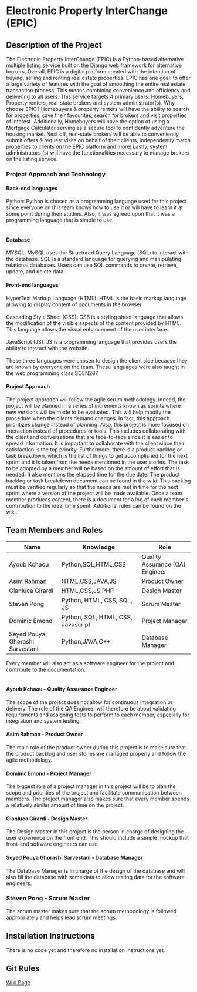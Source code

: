 # Electronic Property InterChange (EPIC)

## Description of the Project

The Electronic Property InterChange (EPIC) is a Python-based alternative multiple listing service built on the Django web framework for alternative brokers. Overall, EPIC is a digital platform created with the intention of buying, selling and renting real estate properties. EPIC has one goal: to offer a large variety of features with the goal of smoothing the entire real estate transaction process. This means combining convenience and efficiency and delivering to all users. This service targets 4 primary users: Homebuyers, Property renters, real-state brokers and system administrator(s). Why choose EPIC? Homebuyers & property renters will have the ability to search for properties, save their favourites, search for brokers and visit properties of interest. Additionally, Homebuyers will have the option of using a Mortgage Calculator serving as a secure tool to confidently adventure the housing market. Next off, real-state brokers will be able to conveniently submit offers & request visits on behalf of their clients, independently match properties to clients on the EPIC platform and more! Lastly, system administrators (s) will have the functionalities necessary to manage brokers on the listing service.

###  Project Approach and Technology
#### Back-end languages
Python:  Python  is  chosen  as  a  programming  language  used  for  this project since  everyone  on  this  team  knows  how  to  use  it  or  will  have  to  learn  it  at  some  point during  their  studies.  Also,  it  was  agreed upon  that  it  was a programming  language  that is  simple  to  use.<br/><br/>

#### Database
MYSQL: MySQL uses the Structured Query Language (SQL) to interact with the database. SQL is a standard language for querying and manipulating relational databases. Users can use SQL commands to create, retrieve, update, and delete data.

#### Front-end languages
HyperText Markup Language (HTML): HTML is the basic markup language allowing to display content of documents in the browser. <br/><br/>
Cascading Style Sheet (CSS): CSS is a styling sheet language that allows the modification of the visible aspects of the content provided by HTML. This language allows the visual enhancement of the user interface.<br/> <br/>
JavaScript (JS): JS is a programming language that provides users the ability to interact with the website.<br/><br/>
These three languages were chosen to design the client side because they are known by everyone on the team. These languages were also taught in the web programming class SOEN287.

#### Project Approach
The project approach will follow the agile scrum methodology. Indeed, the project will be planned in a series of increments known as sprints where new versions will be made to be evaluated. This will help modify the procedure when the clients demand changes. In fact, this approach prioritizes change instead of planning. Also, this project is more focused on interaction instead of procedures or tools. This includes collaborating with the client and conversations that are face-to-face since it is easier to spread information. It is important to collaborate with the client since their satisfaction is the top priority. Furthermore, there is a product backlog or task breakdown, which is the list of things to get accomplished for the next sprint and it is taken from the needs mentioned in the user stories. The task to be adopted by a member will be based on the amount of effort that is needed. It also mentions the elapsed time for the due date. The product backlog or task breakdown document can be found in the wiki. This backlog must be verified regularly so that the needs are met in time for the next sprint where a version of the project will be made available. Once a team member produces content, there is a document for a log of each member's contribution to the ideal time spent. Additional rules can be found on the wiki.


## Team Members and Roles

|   Name |   Knowledge    |  Role  |
|---|---|---|
| Ayoub Kchaou  | Python,SQL,HTML,CSS  | Quality Assurance (QA) Engineer |
| Asim Rahman  | HTML,CSS,JAVA,JS  | Product Owner  |
| Gianluca Girardi  | HTML,CSS,JS,PHP  | Design Master  |
| Steven Pong  | Python, HTML, CSS, SQL, JS  | Scrum Master  |
| Dominic Emond  | Python, SQL, HTML, CSS, Javascript  | Project Manager  |
| Seyed Pouya Ghorashi Sarvestani  |  Python,JAVA,C++ | Database Manager  |

Every member will also act as a software engineer for the project and contribute to the documentation. 
<br/><br/>


#### Ayoub Kchaou - Quality Assurance Engineer
The scope of the project does not allow for continuous integration or delivery. The role of the QA Engineer will therefore be about validating requirements and assigning tests to perform to each member, especially for integration and system testing.

#### Asim Rahman - Product Owner
The main role of the product owner during this project is to make sure that the product backlog and user stories are managed properly and follow the agile methodology.

#### Dominic Emond - Project Manager
The biggest role of a project manager in this project will be to plan the scope and priorities of the project and facilitate communication between members. The project manager also makes sure that every member spends a relatively similar amount of time on the project.

#### Gianluca Girardi - Design Master
The Design Master in this project is the person in charge of designing the user experience on the front end. This should include a simple mockup that front-end software engineers can use.

#### Seyed Pouya Ghorashi Sarvestani - Database Manager
The Database Manager is in charge of the design of the database and will also fill the database with some data to allow testing data for the software engineers.

### Steven Pong - Scrum Master
The scrum master makes sure that the scrum methodology is followed appropriately and helps lead scrum meetings.

## Installation Instructions
There is no code yet and therefore no installation instructions yet.

## Git Rules
[Wiki Page](../../wiki)
